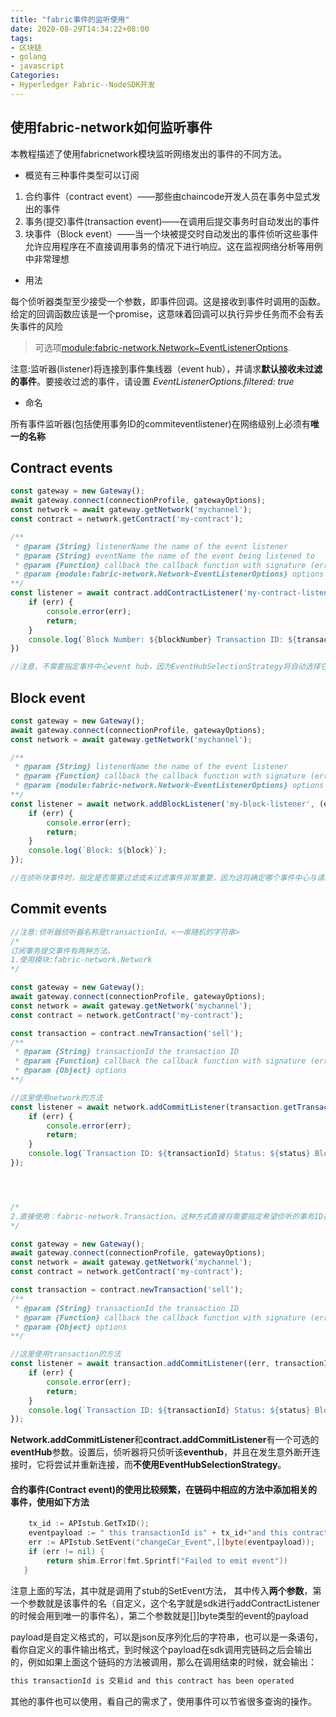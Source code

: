 ```yaml
---
title: "fabric事件的监听使用"
date: 2020-08-29T14:34:22+08:00
tags:
- 区块链
- golang
- javascript
Categories:
- Hyperledger Fabric--NodeSDK开发
---
```


## **使用fabric-network如何监听事件**

本教程描述了使用fabricnetwork模块监听网络发出的事件的不同方法。

- 概览有三种事件类型可以订阅


1. 合约事件（contract event）——那些由chaincode开发人员在事务中显式发出的事件
2. 事务(提交)事件(transaction event)——在调用后提交事务时自动发出的事件
3. 块事件（Block event）——当一个块被提交时自动发出的事件侦听这些事件允许应用程序在不直接调用事务的情况下进行响应。这在监视网络分析等用例中非常理想

- 用法


每个侦听器类型至少接受一个参数，即事件回调。这是接收到事件时调用的函数。 给定的回调函数应该是一个promise，这意味着回调可以执行异步任务而不会有丢失事件的风险

> 可选项[module:fabric-network.Network~EventListenerOptions](https://hyperledger.github.io/fabric-sdk-node/release-1.4/module-fabric-network.Network.html#~EventListenerOptions).

注意:监听器(listener)将连接到事件集线器（event hub），并请求**默认接收未过滤的事件**。要接收过滤的事件，请设置 *EventListenerOptions.filtered: true*

- 命名


所有事件监听器(包括使用事务ID的commiteventlistener)在网络级别上必须有**唯一的名称**

## Contract events

```javascript
const gateway = new Gateway();
await gateway.connect(connectionProfile, gatewayOptions);
const network = await gateway.getNetwork('mychannel');
const contract = network.getContract('my-contract');

/**
 * @param {String} listenerName the name of the event listener
 * @param {String} eventName the name of the event being listened to
 * @param {Function} callback the callback function with signature (error, event, blockNumber, transactionId, status)
 * @param {module:fabric-network.Network~EventListenerOptions} options
**/
const listener = await contract.addContractListener('my-contract-listener', 'sale', (err, event, blockNumber, transactionId, status) => {
    if (err) {
        console.error(err);
        return;
    }
    console.log(`Block Number: ${blockNumber} Transaction ID: ${transactionId} Status: ${status}`);
})

//注意，不需要指定事件中心event hub，因为EventHubSelectionStrategy将自动选择它。
```

## Block event

```javascript
const gateway = new Gateway();
await gateway.connect(connectionProfile, gatewayOptions);
const network = await gateway.getNetwork('mychannel');

/**
 * @param {String} listenerName the name of the event listener
 * @param {Function} callback the callback function with signature (error, blockNumber, transactionId, status)
 * @param {module:fabric-network.Network~EventListenerOptions} options
**/
const listener = await network.addBlockListener('my-block-listener', (error, block) => {
    if (err) {
        console.error(err);
        return;
    }
    console.log(`Block: ${block}`);
});

//在侦听块事件时，指定是否需要过滤或未过滤事件非常重要，因为这将确定哪个事件中心与请求兼容。
```

## Commit events

```javascript
//注意:侦听器侦听器名称是transactionId。<一串随机的字符串>
/*
订阅事务提交事件有两种方法。
1.使用模块:fabric-network.Network  
*/

const gateway = new Gateway();
await gateway.connect(connectionProfile, gatewayOptions);
const network = await gateway.getNetwork('mychannel');
const contract = network.getContract('my-contract');

const transaction = contract.newTransaction('sell');
/**
 * @param {String} transactionId the transaction ID
 * @param {Function} callback the callback function with signature (error, transactionId, status, blockNumber)
 * @param {Object} options
**/

//这里使用network的方法
const listener = await network.addCommitListener(transaction.getTransactionID().getTransactionID(), (err, transactionId, status, blockNumber) => {
    if (err) {
        console.error(err);
        return;
    }
    console.log(`Transaction ID: ${transactionId} Status: ${status} Block number: ${blockNumber}`);
});




/*
2.直接使用：fabric-network.Transaction。这种方式直接将需要指定希望侦听的事务ID抽象出来。
*/

const gateway = new Gateway();
await gateway.connect(connectionProfile, gatewayOptions);
const network = await gateway.getNetwork('mychannel');
const contract = network.getContract('my-contract');

const transaction = contract.newTransaction('sell');
/**
 * @param {String} transactionId the transaction ID
 * @param {Function} callback the callback function with signature (error, transactionId, status, blockNumber)
 * @param {Object} options
**/

//这里使用transaction的方法
const listener = await transaction.addCommitListener((err, transactionId, status, blockNumber) => {
    if (err) {
        console.error(err);
        return;
    }
    console.log(`Transaction ID: ${transactionId} Status: ${status} Block number: ${blockNumber}`);
});

```

**Network.addCommitListener**和**contract.addCommitListener**有一个可选的**eventHub**参数。设置后，侦听器将只侦听该**eventhub**，并且在发生意外断开连接时，它将尝试并重新连接，而**不使用EventHubSelectionStrategy**。



#### 合约事件(Contract event)的使用比较频繁，在链码中相应的方法中添加相关的事件，使用如下方法

```go
	tx_id := APIstub.GetTxID();
	eventpayload := " this transactionId is" + tx_id+"and this contract has been operated" ;
	err := APIstub.SetEvent("changeCar_Event",[]byte(eventpayload));
	if (err != nil) {
		return shim.Error(fmt.Sprintf("Failed to emit event"))
   }
```

注意上面的写法，其中就是调用了stub的SetEvent方法， 其中传入**两个参数**，第一个参数就是该事件的名（自定义，这个名字就是sdk进行addContractListener的时候会用到唯一的事件名），第二个参数就是[]]byte类型的event的payload

payload是自定义格式的，可以是json反序列化后的字符串，也可以是一条语句，看你自定义的事件输出格式，到时候这个payload在sdk调用完链码之后会输出的，例如如果上面这个链码的方法被调用，那么在调用结束的时候，就会输出：

```go
this transactionId is 交易id and this contract has been operated
```

其他的事件也可以使用，看自己的需求了，使用事件可以节省很多查询的操作。